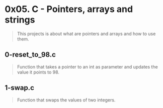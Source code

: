 # 0x05. C - Pointers, arrays and strings
> This projects is about what are pointers and arrays and how to use them.

## 0-reset_to_98.c
> Function that takes a pointer to an int as parameter and updates the value it points to 98.

## 1-swap.c
> Function that swaps the values of two integers.
